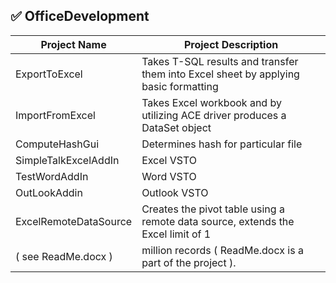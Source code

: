 ## :white_check_mark: OfficeDevelopment


Project Name                                     | Project Description
-------------------------------------------------|---------------------------------------------------------------------------------
ExportToExcel                                    | Takes T-SQL results and transfer them into Excel sheet by applying basic formatting
ImportFromExcel                                  | Takes Excel workbook and by utilizing ACE driver produces a DataSet object
ComputeHashGui                                   | Determines hash for particular file
SimpleTalkExcelAddIn                             | Excel VSTO
TestWordAddIn                                    | Word VSTO
OutLookAddin                                     | Outlook VSTO
ExcelRemoteDataSource                            | Creates the pivot table using a remote data source, extends the Excel limit of 1 
( see ReadMe.docx )                              | million  records ( ReadMe.docx is a part of the project ). 
